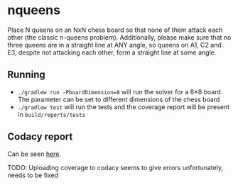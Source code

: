 # nqueens

Place N queens on an NxN chess board so that none of them attack each other (the classic n-queens problem). Additionally, please make sure that no three queens are in a straight line at ANY angle, so queens on A1, C2 and E3, despite not attacking each other, form a straight line at some angle.

## Running

-   `./gradlew run -PboardDimension=8` will run the solver for a 8\*8 board. The parameter can be set to different dimensions of the chess board
-   `./gradlew test` will run the tests and the coverage report will be present in `build/reports/tests`

## Codacy report

Can be seen [here](https://app.codacy.com/manual/ramkumarvenkat/nqueens/dashboard). 

TODO: Uploading coverage to codacy seems to give errors unfortunately, needs to be fixed
